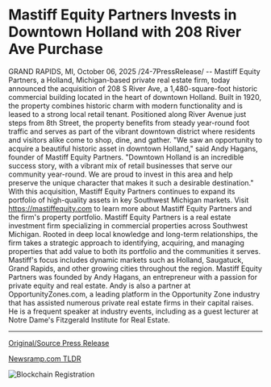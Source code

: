 # Mastiff Equity Partners Invests in Downtown Holland with 208 River Ave Purchase

GRAND RAPIDS, MI, October 06, 2025 /24-7PressRelease/ -- Mastiff Equity Partners, a Holland, Michigan-based private real estate firm, today announced the acquisition of 208 S River Ave, a 1,480-square-foot historic commercial building located in the heart of downtown Holland. Built in 1920, the property combines historic charm with modern functionality and is leased to a strong local retail tenant.  Positioned along River Avenue just steps from 8th Street, the property benefits from steady year-round foot traffic and serves as part of the vibrant downtown district where residents and visitors alike come to shop, dine, and gather.  "We saw an opportunity to acquire a beautiful historic asset in downtown Holland," said Andy Hagans, founder of Mastiff Equity Partners. "Downtown Holland is an incredible success story, with a vibrant mix of retail businesses that serve our community year-round. We are proud to invest in this area and help preserve the unique character that makes it such a desirable destination."  With this acquisition, Mastiff Equity Partners continues to expand its portfolio of high-quality assets in key Southwest Michigan markets.  Visit https://mastiffequity.com to learn more about Mastiff Equity Partners and the firm's property portfolio.  Mastiff Equity Partners is a real estate investment firm specializing in commercial properties across Southwest Michigan. Rooted in deep local knowledge and long-term relationships, the firm takes a strategic approach to identifying, acquiring, and managing properties that add value to both its portfolio and the communities it serves. Mastiff's focus includes dynamic markets such as Holland, Saugatuck, Grand Rapids, and other growing cities throughout the region.  Mastiff Equity Partners was founded by Andy Hagans, an entrepreneur with a passion for private equity and real estate. Andy is also a partner at OpportunityZones.com, a leading platform in the Opportunity Zone industry that has assisted numerous private real estate firms in their capital raises. He is a frequent speaker at industry events, including as a guest lecturer at Notre Dame's Fitzgerald Institute for Real Estate. 

---

[Original/Source Press Release](https://www.24-7pressrelease.com/press-release/527431/mastiff-equity-partners-invests-in-downtown-holland-with-208-river-ave-purchase)
                    

[Newsramp.com TLDR](https://newsramp.com/curated-news/mastiff-equity-acquires-historic-downtown-holland-property/0be0bd326b38b26c3c823b1f70266dd0) 

 

 



![Blockchain Registration](https://cdn.newsramp.app/24-7PressRelease/qrcode/2510/6/cornkmse.webp)